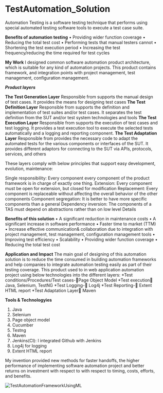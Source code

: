 # TestAutomation_Solution
Automation Testing is a software testing technique that performs using special automated testing software tools to execute a test case suite. 

**Benefits of automation testing**
•	Providing wider function coverage
•	Reducing the total test cost
•	Performing tests that manual testers cannot
•	Shortening the test execution period
•	Increasing the test frequency/reducing the time required for test cycles

**My Work**
I designed common software automation product architecture, which is suitable for any kind of automation projects. This product contains framework, and integration points with project management, test management, configuration management.

***Product layers***

**The Test Generation Layer**
                    Responsible from supports the manual design of test cases. It provides the means for designing test cases
**The Test Definition Layer**
 Responsible from supports the definition and implementation of test suites and/or test cases. It separates the test definition from the SUT and/or test system technologies and tools
**The Test Execution Layer**
Responsible from supports the execution of test cases and test logging. It provides a
test execution tool to execute the selected tests automatically and a logging and reporting component.
**The Test Adaptation Layer**
Responsible from provides the necessary code to adapt the automated tests for the
various components or interfaces of the SUT. It provides different adaptors for connecting to the
SUT via APIs, protocols, services, and others

These layers comply with below principles that support easy development, evolution, maintenance:

Single responsibility: Every component every component of the product framework is in charge of exactly one thing.
Extension: Every component must be open for extension, but closed for modification
Replacement: Every component is replaceable without affecting the overall behavior of the other components 
Component segregation: It is better to have more specific components than a general
Dependency inversion: The components of a TAS must depend on abstractions rather than on low level
Details

**Benefits of this solution**
•	A significant reduction in maintenance costs
•	A significant increase in software performance
•	Faster time to market (TTM)
•	Increase effective communication& collaboration due to integration with project management, test management, configuration management tools
•	Improving test efficiency
•	Scalability
•	Providing wider function coverage
•	Reducing the total test cost

**Application and Impact**
The main goal of designing of this automation solution is to reduce the time consumed in building automation frameworks and help companies to integrate automation testing easily as part of their testing coverage. This product used to in web application automation project using below technologies into the different layers:
*Test conditions/Procedures/Test cases-Page Object Model
*Test execution Java, Selenium, TestNG
*Test Logging- Log4j
*Test Reporting- Extent HTML report
*Test Adaptation Layer Maven

**Tools & Technologyies**

1. Java
2. Selenium
3. Page object model
4. Cucumber 
5. Testng
6. Maven 
7. Jenkins(CI): I integrated Github with Jenkins
8. Log4j for logging
9. Extent HTML report

My invention provided new methods for faster handoffs, the higher performance of implementing software automation project and better returns on investment with respect to with respect to timing, costs, efforts, and benefits. 


![TestAutomationFrameworkUsingML](https://user-images.githubusercontent.com/73906550/183692912-deb70a44-6ea8-4dac-ab77-be1d567bbcb5.jpg)
